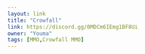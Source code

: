 ```yaml
---
layout: link
title: "Crowfall"
link: https://discord.gg/0MDCm6IEmg1BF8Ui
owner: "Youma"
tags: [MMO,Crowfall MMO]
---
```

